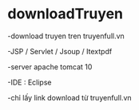 # downloadTruyen
-download truyen tren truyenfull.vn

-JSP / Servlet / Jsoup / Itextpdf

-server apache tomcat 10 

-IDE : Eclipse

-chỉ lấy link download từ truyenfull.vn
